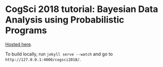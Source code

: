 # CogSci 2018 tutorial: Bayesian Data Analysis using Probabilistic Programs

[Hosted here](http://mhtess.github.io/cogsci2018/).

To build locally, run `jekyll serve --watch` and go to `http://127.0.0.1:4000/cogsci2018/`.